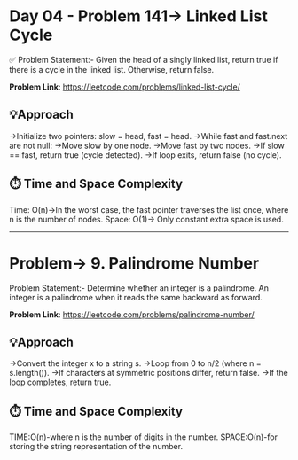 # Day 04 - Problem 141-> Linked List Cycle

✅ Problem Statement:-
Given the head of a singly linked list, return true if there is a cycle in the linked list. Otherwise, return false.

**Problem Link**: https://leetcode.com/problems/linked-list-cycle/
## 💡Approach
->Initialize two pointers: slow = head, fast = head.
->While fast and fast.next are not null:
->Move slow by one node.
->Move fast by two nodes.
->If slow == fast, return true (cycle detected).
->If loop exits, return false (no cycle).

## ⏱️ Time and Space Complexity
Time: O(n)->In the worst case, the fast pointer traverses the list once, where n is the number of nodes.
Space: O(1)-> Only constant extra space is used.

--------------------------------------------------------------------------------------------------------------------------------------------------------------------------------------

# Problem-> 9. Palindrome Number
Problem Statement:-
Determine whether an integer is a palindrome.
An integer is a palindrome when it reads the same backward as forward.

**Problem Link**:  https://leetcode.com/problems/palindrome-number/

## 💡Approach
->Convert the integer x to a string s.
->Loop from 0 to n/2 (where n = s.length()).
->If characters at symmetric positions differ, return false.
->If the loop completes, return true.

## ⏱️ Time and Space Complexity
TIME:O(n)-where n is the number of digits in the number.
SPACE:O(n)-for storing the string representation of the number.
